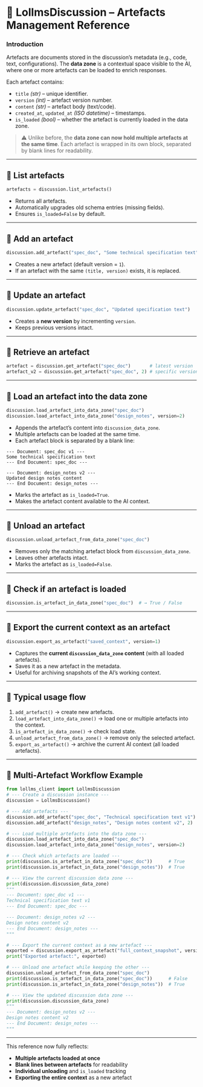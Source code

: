 # 📌 LollmsDiscussion – Artefacts Management Reference

### Introduction

Artefacts are documents stored in the discussion’s metadata (e.g., code, text, configurations).
The **data zone** is a contextual space visible to the AI, where one or more artefacts can be loaded to enrich responses.

Each artefact contains:

* `title` *(str)* – unique identifier.
* `version` *(int)* – artefact version number.
* `content` *(str)* – artefact body (text/code).
* `created_at`, `updated_at` *(ISO datetime)* – timestamps.
* `is_loaded` *(bool)* – whether the artefact is currently loaded in the data zone.

> ⚠️ Unlike before, the **data zone can now hold multiple artefacts at the same time**.
> Each artefact is wrapped in its own block, separated by blank lines for readability.

---

## 🔹 List artefacts

```python
artefacts = discussion.list_artefacts()
```

* Returns all artefacts.
* Automatically upgrades old schema entries (missing fields).
* Ensures `is_loaded=False` by default.

---

## 🔹 Add an artefact

```python
discussion.add_artefact("spec_doc", "Some technical specification text")
```

* Creates a new artefact (default version = `1`).
* If an artefact with the same `(title, version)` exists, it is replaced.

---

## 🔹 Update an artefact

```python
discussion.update_artefact("spec_doc", "Updated specification text")
```

* Creates a **new version** by incrementing `version`.
* Keeps previous versions intact.

---

## 🔹 Retrieve an artefact

```python
artefact = discussion.get_artefact("spec_doc")       # latest version
artefact_v2 = discussion.get_artefact("spec_doc", 2) # specific version
```

---

## 🔹 Load an artefact into the data zone

```python
discussion.load_artefact_into_data_zone("spec_doc")
discussion.load_artefact_into_data_zone("design_notes", version=2)
```

* Appends the artefact’s content into `discussion_data_zone`.
* Multiple artefacts can be loaded at the same time.
* Each artefact block is separated by a blank line:

```
--- Document: spec_doc v1 ---
Some technical specification text
--- End Document: spec_doc ---

--- Document: design_notes v2 ---
Updated design notes content
--- End Document: design_notes ---
```

* Marks the artefact as `is_loaded=True`.
* Makes the artefact content available to the AI context.

---

## 🔹 Unload an artefact

```python
discussion.unload_artefact_from_data_zone("spec_doc")
```

* Removes only the matching artefact block from `discussion_data_zone`.
* Leaves other artefacts intact.
* Marks the artefact as `is_loaded=False`.

---

## 🔹 Check if an artefact is loaded

```python
discussion.is_artefact_in_data_zone("spec_doc")  # → True / False
```

---

## 🔹 Export the current context as an artefact

```python
discussion.export_as_artefact("saved_context", version=1)
```

* Captures the **current `discussion_data_zone` content** (with all loaded artefacts).
* Saves it as a new artefact in the metadata.
* Useful for archiving snapshots of the AI’s working context.

---

## 🔹 Typical usage flow

1. `add_artefact()` → create new artefacts.
2. `load_artefact_into_data_zone()` → load one or multiple artefacts into the context.
3. `is_artefact_in_data_zone()` → check load state.
4. `unload_artefact_from_data_zone()` → remove only the selected artefact.
5. `export_as_artefact()` → archive the current AI context (all loaded artefacts).

---

## 🔹 Multi-Artefact Workflow Example

```python
from lollms_client import LollmsDiscussion
# --- Create a discussion instance ---
discussion = LollmsDiscussion()

# --- Add artefacts ---
discussion.add_artefact("spec_doc", "Technical specification text v1")
discussion.add_artefact("design_notes", "Design notes content v2", 2)

# --- Load multiple artefacts into the data zone ---
discussion.load_artefact_into_data_zone("spec_doc")
discussion.load_artefact_into_data_zone("design_notes", version=2)

# --- Check which artefacts are loaded ---
print(discussion.is_artefact_in_data_zone("spec_doc"))      # True
print(discussion.is_artefact_in_data_zone("design_notes"))  # True

# --- View the current discussion data zone ---
print(discussion.discussion_data_zone)
"""
--- Document: spec_doc v1 ---
Technical specification text v1
--- End Document: spec_doc ---

--- Document: design_notes v2 ---
Design notes content v2
--- End Document: design_notes ---
"""

# --- Export the current context as a new artefact ---
exported = discussion.export_as_artefact("full_context_snapshot", version=1)
print("Exported artefact:", exported)

# --- Unload one artefact while keeping the other ---
discussion.unload_artefact_from_data_zone("spec_doc")
print(discussion.is_artefact_in_data_zone("spec_doc"))      # False
print(discussion.is_artefact_in_data_zone("design_notes"))  # True

# --- View the updated discussion data zone ---
print(discussion.discussion_data_zone)
"""
--- Document: design_notes v2 ---
Design notes content v2
--- End Document: design_notes ---
"""
```

---

This reference now fully reflects:

* **Multiple artefacts loaded at once**
* **Blank lines between artefacts** for readability
* **Individual unloading** and `is_loaded` tracking
* **Exporting the entire context** as a new artefact
